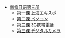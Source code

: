 * [新编日语第三册]()
    * [第一课 上海エキスポ](第一单元/上海エキスポ.md)
    * [第二课 パソコン](第一单元/パソコン.md)
    * [第三课 3G携帯電話](第一单元/3G携帯電話.md)
    * [第三课 デジタルカメラ](第一单元/デジタルカメラ.md)
















